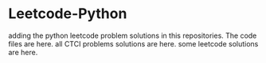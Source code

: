 # Leetcode-Python
adding the python leetcode problem solutions in this repositories. 
The code files are here.
all CTCI problems solutions are here.
some leetcode solutions are here.


































































































